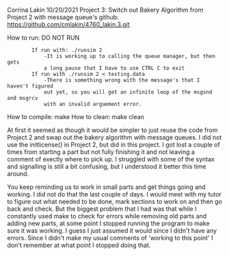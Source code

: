 Corrina Lakin
10/20/2021
Project 3: 	Switch out Bakery Algorithm from Project 2 with message queue's
github: https://github.com/cmlakin/4760_lakin.3.git

How to run: DO NOT RUN

			If run with: ./runsim 2
				-It is working up to calling the queue manager, but then gets 
				a long pause that I have to use CTRL C to exit
			If run with ./runsim 2 < testing.data
				-There is something wrong with the message's that I haven't figured
				out yet, so you will get an infinite loop of the msgsnd and msgrcv
				with an invalid arguement error. 

How to compile: make
How to clean:	make clean

At first it seemed as though it would be simpler to just reuse the code from
Project 2 and swap out the bakery algorithm with message queues. I did not use 
the initlicense() in Project 2, but did in this project. I got lost a couple of
times from starting a part but not fully finishing it and not leaving a comment 
of exectly where to pick up. I struggled with some of the syntax and signalling
is still a bit confusing, but I understood it better this time around. 

You keep reminding us to work in small parts and get things going and working.
I did not do that the last couple of days. I would meet with my tutor to figure 
out what needed to be done, mark sections to work on and then go back and check.
But the biggest problem that I had was that while I constantly used make to check
for errors while removing old parts and adding new parts, at some point I stopped
running the program to make sure it was working. I guess I just assumed it would 
since I didn't have any errors. Since I didn't make my usual comments of 'working 
to this point' I don't remember at what point I stopped doing that. 

